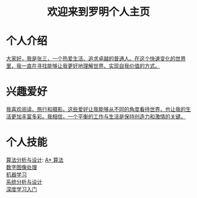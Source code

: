 # <center> 欢迎来到罗明个人主页 </center>

#  个人介绍
[大家好，我是张三，一个热爱生活、追求卓越的普通人。在这个快速变化的世界里，我一直在寻找能够让我更好地理解世界、实现自我价值的方式。](https://chengwenwu.github.io/warehouse-management-system)<br>

#  兴趣爱好
[我喜欢阅读、旅行和摄影。这些爱好让我能够从不同的角度看待世界，也让我的生活更加丰富多彩。我相信，一个平衡的工作与生活是保持创造力和激情的关键。](https://chengwenwu.github.io/web2.0)

# 个人技能
[算法分析与设计](https://github.com/chengwenwu/algorithms-analysis-and-design): [A* 算法](https://chengwenwu.github.io/algorithms-analysis-and-design/A*%20algorithm)<br>
[数字图像处理](https://github.com/chengwenwu/digital-image-process)<br>
[机器学习](https://chengwenwu.github.io/ML/)<br>
[系统分析与设计](https://chengwenwu.github.io/OOAD) <br>
[深度学习入门](https://chengwenwu.github.io/DeepLearning)<br>
